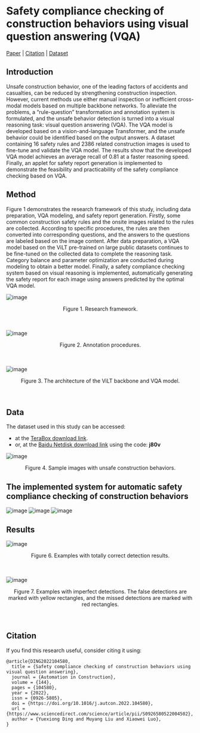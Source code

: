 # Safety compliance checking of construction behaviors using visual question answering (VQA)

[Paper](https://www.sciencedirect.com/science/article/pii/S0926580522004502#f0025) | [Citation](#citation) | [Dataset](#data)


## Introduction
Unsafe construction behavior, one of the leading factors of accidents and casualties, can be reduced by strengthening construction inspection. However, current methods use either manual inspection or inefficient cross-modal models based on multiple backbone networks. To alleviate the problems, a “rule-question” transformation and annotation system is formulated, and the unsafe behavior detection is turned into a visual reasoning task: visual question answering (VQA). The VQA model is developed based on a vision-and-language Transformer, and the unsafe behavior could be identified based on the output answers. A dataset containing 16 safety rules and 2386 related construction images is used to fine-tune and validate the VQA model. The results show that the developed VQA model achieves an average recall of 0.81 at a faster reasoning speed. Finally, an applet for safety report generation is implemented to demonstrate the feasibility and practicability of the safety compliance checking based on VQA.


## Method
Figure 1 demonstrates the research framework of this study, including data preparation, VQA modeling, and safety report generation. Firstly, some common construction safety rules and the onsite images related to the rules are collected. According to specific procedures, the rules are then converted into corresponding questions, and the answers to the questions are labeled based on the image content. After data preparation, a VQA model based on the ViLT pre-trained on large public datasets continues to be fine-tuned on the collected data to complete the reasoning task. Category balance and parameter optimization are conducted during modeling to obtain a better model. Finally, a safety compliance checking system based on visual reasoning is implemented, automatically generating the safety report for each image using answers predicted by the optimal VQA model.

![image](https://github.com/user-attachments/assets/41817bd9-972a-4617-8239-ada7690e9a12)

<div align="center">Figure 1. Research framework.</div>
<br>
<br>

![image](https://github.com/user-attachments/assets/5336b888-cbf7-4add-ac13-765597047929)

<div align="center">Figure 2. Annotation procedures.</div>
<br>
<br>

![image](https://github.com/user-attachments/assets/d6093fef-211f-427b-ab08-9ac9d6a6588f)

<div align="center">Figure 3. The architecture of the ViLT backbone and VQA model.</div>
<br>
<br>


## Data
The dataset used in this study can be accessed:
- at the [TeraBox download link](https://terabox.com/s/1pOcERrkL866GqayeeCfC4Q).
- or, at the [Baidu Netdisk download link]() using the code: **j80v**

![image](https://github.com/user-attachments/assets/342af909-4ee8-4dbe-ac3a-57a6e546d850)

<div align="center">Figure 4. Sample images with unsafe construction behaviors.</div>


## The implemented system for automatic safety compliance checking of construction behaviors

![image](https://github.com/user-attachments/assets/c6f5b67d-9236-4133-a5de-0a22c928f76b)
![image](https://github.com/user-attachments/assets/d9f4b437-deba-4fb2-af89-0ffd22fd030c)
![image](https://github.com/user-attachments/assets/dca1c185-fbf7-4209-8ac1-572f4d820ec3)


## Results
![image](https://github.com/user-attachments/assets/7122359c-0a49-4906-9743-7942eb5d2cec)

<div align="center">Figure 6. Examples with totally correct detection results.</div>
<br>
<br>


![image](https://github.com/user-attachments/assets/78eaa848-20ca-4625-ba6e-83eaca8e2d3e)

<div align="center">Figure 7. Examples with imperfect detections. The false detections are marked with yellow rectangles, and the missed detections are marked with red rectangles.</div>
<br>
<br>


## Citation
If you find this research useful, consider citing it using:
```
@article{DING2022104580,
  title = {Safety compliance checking of construction behaviors using visual question answering},
  journal = {Automation in Construction},
  volume = {144},
  pages = {104580},
  year = {2022},
  issn = {0926-5805},
  doi = {https://doi.org/10.1016/j.autcon.2022.104580},
  url = {https://www.sciencedirect.com/science/article/pii/S0926580522004502},
  author = {Yuexiong Ding and Muyang Liu and Xiaowei Luo},
}
```


